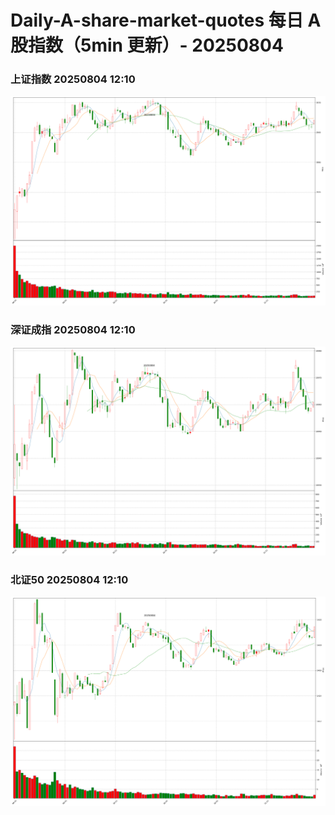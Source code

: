 
# Daily-A-share-market-quotes 每日 A 股指数（5min 更新）- 20250804

### 上证指数 20250804 12:10
![](./fig/2025/8/20250804-sh000001.png)

### 深证成指 20250804 12:10
![](./fig/2025/8/20250804-sz399001.png)

### 北证50 20250804 12:10
![](./fig/2025/8/20250804-bj899050.png)
